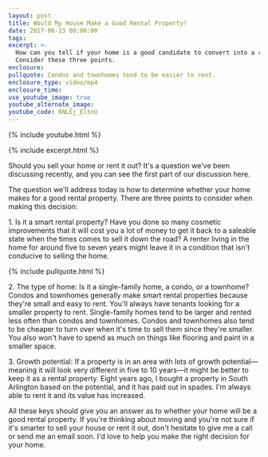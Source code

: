 ```yaml
---
layout: post
title: Would My House Make a Good Rental Property?
date: 2017-06-23 00:00:00
tags:
excerpt: >-
  How can you tell if your home is a good candidate to convert into a rental?
  Consider these three points.
enclosure:
pullquote: Condos and townhomes tend to be easier to rent.
enclosure_type: video/mp4
enclosure_time:
use_youtube_image: true
youtube_alternate_image:
youtube_code: 6NLEj_EltnU
---
```

{% include youtube.html %}

{% include excerpt.html %}

Should you sell your home or rent it out? It's a question we've been discussing recently, and you can see the first part of our discussion here.&nbsp;

The question we'll address today is how to determine whether your home makes for a good rental property. There are three points to consider when making this decision:

1\. Is it a smart rental property? Have you done so many cosmetic improvements that it will cost you a lot of money to get it back to a saleable state when the times comes to sell it down the road? A renter living in the home for around five to seven years might leave it in a condition that isn't conducive to selling the home.

{% include pullquote.html %}

2\. The type of home: Is it a single-family home, a condo, or a townhome? Condos and townhomes generally make smart rental properties because they're small and easy to rent. You'll always have tenants looking for a smaller property to rent. Single-family homes tend to be larger and rented less often than condos and townhomes. Condos and townhomes also tend to be cheaper to turn over when it's time to sell them since they're smaller. You also won't have to spend as much on things like flooring and paint in a smaller space.

3\. Growth potential: If a property is in an area with lots of growth potential—meaning it will look very different in five to 10 years—it might be better to keep it as a rental property. Eight years ago, I bought a property in South Arlington based on the potential, and it has paid out in spades. I'm always able to rent it and its value has increased.&nbsp;

All these keys should give you an answer as to whether your home will be a good rental property. If you're thinking about moving and you're not sure if it's smarter to sell your house or rent it out, don't hesitate to give me a call or send me an email soon. I'd love to help you make the right decision for your home.
